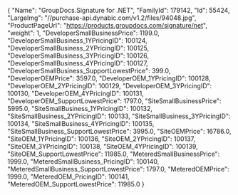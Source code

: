 {
    "Name": "GroupDocs.Signature for .NET",
    "FamilyId": 179142,
    "Id": 55424,
    "LargeImg": "//purchase-api.dynabic.com/v1.2/files/94048.jpg",
    "ProductPageUrl": "https://products.groupdocs.com/signature/net",
    "weight": 1,
    "DeveloperSmallBusinessPrice": 1199.0,
    "DeveloperSmallBusiness_1YPricingID": 100124,
    "DeveloperSmallBusiness_2YPricingID": 100125,
    "DeveloperSmallBusiness_3YPricingID": 100126,
    "DeveloperSmallBusiness_4YPricingID": 100127,
    "DeveloperSmallBusiness_SupportLowestPrice": 399.0,
    "DeveloperOEMPrice": 3597.0,
    "DeveloperOEM_1YPricingID": 100128,
    "DeveloperOEM_2YPricingID": 100129,
    "DeveloperOEM_3YPricingID": 100130,
    "DeveloperOEM_4YPricingID": 100131,
    "DeveloperOEM_SupportLowestPrice": 1797.0,
    "SiteSmallBusinessPrice": 5995.0,
    "SiteSmallBusiness_1YPricingID": 100132,
    "SiteSmallBusiness_2YPricingID": 100133,
    "SiteSmallBusiness_3YPricingID": 100134,
    "SiteSmallBusiness_4YPricingID": 100135,
    "SiteSmallBusiness_SupportLowestPrice": 3995.0,
    "SiteOEMPrice": 16786.0,
    "SiteOEM_1YPricingID": 100136,
    "SiteOEM_2YPricingID": 100137,
    "SiteOEM_3YPricingID": 100138,
    "SiteOEM_4YPricingID": 100139,
    "SiteOEM_SupportLowestPrice": 11985.0,
    "MeteredSmallBusinessPrice": 1999.0,
    "MeteredSmallBusiness_PricingID": 100140,
    "MeteredSmallBusiness_SupportLowestPrice": 1797.0,
    "MeteredOEMPrice": 1999.0,
    "MeteredOEM_PricingID": 100141,
    "MeteredOEM_SupportLowestPrice": 11985.0
}